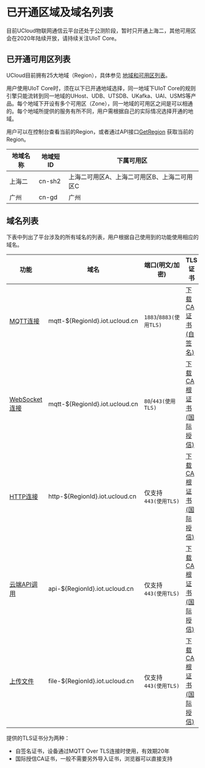 # 已开通区域及域名列表


目前UCloud物联网通信云平台还处于公测阶段，暂时只开通上海二，其他可用区会在2020年陆续开放，请持续关注UIoT Core。


## 已开通可用区列表

UCloud目前拥有25大地域（Region），具体参见 [地域和可用区列表](https://docs.ucloud.cn/api/summary/regionlist)。 

用户使用UIoT Core时，须在以下已开通地域选择，同一地域下UIoT Core的规则引擎只能流转到同一地域的UHost、UDB、UTSDB、UKafka、UAI、USMS等产品。每个地域下开设有多个可用区（Zone），同一地域的可用区之间是可以相通的。每个地域所提供的服务有所不同，用户需根据自己的实际情况选择开通的地域。

用户可以在控制台查看当前的Region，或者通过API接口[GetRegion](https://docs.ucloud.cn/api/summary/regionlist?id=getregion) 获取当前的Region。

|地域名称|地域短ID|下属可用区|
|----|----|----|
|上海二|cn-sh2|上海二可用区A、上海二可用区B、上海二可用区C|
|广州|cn-gd|广州|


## 域名列表

下表中列出了平台涉及的所有域名的列表，用户根据自己使用到的功能使用相应的域名。


|功能|域名|端口(明文/加密)|TLS证书|
|----|----|----|----|
|[MQTT连接](uiot-core/device_develop_guide/deviceconnect/mqttconnect)|mqtt-$\{RegionId\}.iot.ucloud.cn |`1883`/`8883(使用TLS)`|[下载CA证书(自签名)](http://uiot.cn-sh2.ufileos.com/ca-cert.pem)|
|[WebSocket连接](uiot-core/device_develop_guide/deviceconnect/websocketconnect)|mqtt-$\{RegionId\}.iot.ucloud.cn|`80`/`443(使用TLS)`|[下载CA根证书(国际授信)](http://uiot.cn-sh2.ufileos.com/DigiCertRootCA.cer)|
|[HTTP连接](uiot-core/device_develop_guide/deviceconnect/httpconnect)|http-$\{RegionId\}.iot.ucloud.cn|仅支持`443(使用TLS)`|[下载CA根证书(国际授信)](http://uiot.cn-sh2.ufileos.com/DigiCertRootCA.cer)|
|[云端API调用](uiot-core/api_guide/api_guidehelp)|api-$\{RegionId\}.iot.ucloud.cn|仅支持`443(使用TLS)`|[下载CA根证书(国际授信)](http://uiot.cn-sh2.ufileos.com/DigiCertRootCA.cer)|
|[上传文件](uiot-core/device_develop_guide/uploadfile)|file-$\{RegionId\}.iot.ucloud.cn|仅支持`443(使用TLS)`|[下载CA根证书(国际授信)](http://uiot.cn-sh2.ufileos.com/DigiCertRootCA.cer)|



提供的TLS证书分为两种：

 - 自签名证书，设备通过MQTT Over TLS连接时使用，有效期20年
 - 国际授信CA证书，一般不需要另外导入证书，浏览器可以直接支持

